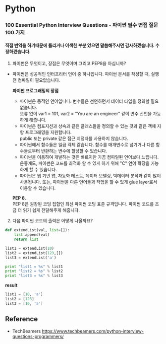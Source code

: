 # Python

### 100 Essential Python Interview Questions - 파이썬 필수 면접 질문 100 가지   
#### 직접 번역을 하기때문에 틀리거나 어색한 부분 있으면 말씀해주시면 감사하겠습니다. 수정하겠습니다.

1. 파이썬은 무엇이고, 장점은 무엇이며 그리고 PEP8을 아십니까?
- 파이썬은 성공적인 인터프리터 언어 중 하나입니다. 파이썬 문서를 작성할 때, 실행 전 컴파일이 필요없습니다.   

  __파이썬 프로그래밍의 장점__   
  * 파이썬은 동적인 언어입니다. 변수들은 선언하면서 데이터 타입을 정의할 필요 없습니다.   
  오류 없이 var1 = 101, var2 = "You are an engineer" 같이 변수 선언을 가능하게 해줍니다.   
  * 파이썬은 컴포지션과 상속과 같은 클래스들을 정의할 수 있는 것과 같은 객체 지향 프로그래밍을 지원합니다.   
  public 또는 private 같은 접근 지정자를 사용하지 않습니다.
  * 파이썬에서 함수들은 일급 객체 같습니다. 함수를 매개변수로 넘기거나 다른 함수들로부터 반환하는 변수에 할당할 수 있습니다.
  * 파이썬을 이용하여 개발하는 것은 빠르지만 가끔 컴파일된 언어보다 느립니다. 운좋게도, 파이썬은 코드를 최적화 할 수 있게 하기 위해 "C" 언어 확장을 가능하게 할 수 있습니다.
  * 파이썬은 웹 기반 앱, 자동화 테스트, 데이터 모델링, 빅데이터 분석과 같이 많이 사용됩니다. 또는, 파이썬을 다른 언어들과 작업을 할 수 있게 glue layer로서 이용할 수 있습니다.

  __PEP 8.__   
  PEP 8은 권장된 코딩 집합인 최신 파이썬 코딩 표준 규격입니다. 파이썬 코드를 조금 더 읽기 쉽게 전달해주게 해줍니다.   

2. 다음 파이썬 코드의 출력은 어떻게 나올까요?
```python   
def extendList(val, list=[]):
    list.append(val)
    return list

list1 = extendList(10)
list2 = extendList(123,[])
list3 = extendList('a')

print "list1 = %s" % list1
print "list2 = %s" % list2
print "list3 = %s" % list3
```   
   __result__   
```python
list1 = [10, 'a']
list2 = [123]
list3 = [10, 'a']
```



## Reference
* TechBeamers
<https://www.techbeamers.com/python-interview-questions-programmers/>


